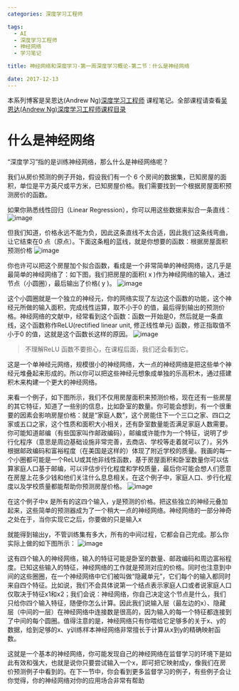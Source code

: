 ```yaml
---
categories: 深度学习工程师

tags: 
  - AI
  - 深度学习工程师
  - 神经网络
  - 学习笔记

title: 神经网络和深度学习-第一周深度学习概论-第二节：什么是神经网络

date: 2017-12-13
---
```


本系列博客是吴恩达(Andrew Ng)[深度学习工程师](http://mooc.study.163.com/smartSpec/detail/1001319001.htm) 课程笔记。全部课程请查看[吴恩达(Andrew Ng)深度学习工程师课程目录](http://blog.geekidentity.com/deeplearning_specialization/catalogues/)

# 什么是神经网络

“深度学习”指的是训练神经网络，那么什么是神经网络呢？

我们从房价预测的例子开始，假设我们有一个 6 个房间的数据集，已知房屋的面积，单位是平方英尺或平方米，已知房屋价格。我们需要找到一个根据房屋面积预测房价的函数。

如果你熟悉线性回归（Linear Regression），你可以用这些数据来拟合一条直线：
![image](http://blog.geekidentity.com/images/deeplearning_specialization/neural-networks-deep-learning/week1/2_what-is-a-neural-network/what_is_neural_network_01.png)

但我们知道，价格永远不能为负，因此这条直线不太合适，因此我们这条线弯曲，让它结束在0 点（原点）。下面这条粗的蓝线，就是你想要的函数：根据房屋面积预测价格
![image](http://blog.geekidentity.com/images/deeplearning_specialization/neural-networks-deep-learning/week1/2_what-is-a-neural-network/what_is_neural_network_02.png)


你也许可以把这个房屋加个拟合函数，看成是一个非常简单的神经网络，这几乎是最简单的神经网络了：如下图，我们把房屋的面积( x )作为神经网络的输入，通过节点（小圆圈），最后输出了价格( y )。
![image](http://blog.geekidentity.com/images/deeplearning_specialization/neural-networks-deep-learning/week1/2_what-is-a-neural-network/what_is_neural_network_neuron.png)

这个小圆圈就是一个独立的神经元，你的网络实现了左边这个函数的功能，这个神经元所做的输入面积，完成线性运算，取不小于0 的值，最后得到输出的预测价格。神经网络的文献中，经常看到这个函数：函数一开始是0，然后就是一条直线，这个函数称作ReLU(rectified linear unit, 修正线性单元) 函数，修正指取值不小于0 的值，这就是这个函数长这样的原因。
![image](http://blog.geekidentity.com/images/deeplearning_specialization/neural-networks-deep-learning/week1/2_what-is-a-neural-network/what_is_neural_network_03.png)

> 不理解ReLU 函数不要担心，在课程后面，我们还会看到它。

这是一个单神经元网络，规模很小的神经网络，大一点的神经网络是把这些单个神经元堆叠起来形成的。所以你可以把这些神经元想象成单独的乐高积木，通过搭建积木来构建一个更大的神经网络。

来看一个例子，如下图所示，我们不仅用房屋面积来预测价格，现在还有一些房屋的其它特征，知道了一些别的信息，比如卧室的数量。你可能会想到，有一个很重要的因素会影响房屋价格：就是“家庭人数”，这个房能住下一个三口之家、四口之家或五口之家，这个性质和面积大小相关，还有卧室数量能否满足家庭人数需要。你可能知道邮编（有些国家叫作邮政编码），邮编或许能作为一个特征，说明了步行化程序（意思是周边基础设施非常完善，去商店、学校等走着就可以了）。另外根据邮政编码和富裕程度（在美国是这样的）体现了附近学校的质量。我画的每一个小圈都可能是一个ReLU或其他非线性函数，基于房屋面积和卧室数量你可以估算家庭人口基于邮编，可以评估步行化程度和学校质量，最后你可能会想人们愿意在房屋上花多少钱和他们关注什么息息相关。在这个例子中，家庭人口、步行化程度以及学校质量都能帮助你预测房屋价格。
![image](http://blog.geekidentity.com/images/deeplearning_specialization/neural-networks-deep-learning/week1/2_what-is-a-neural-network/what_is_neural_network_house_price_prediction_neuron.png)

在这个例子中x 是所有的这四个输入，y是预测的价格。把这些独立的神经元叠加起来，这些简单的预测器成为了一个稍大一点的神经网络。神经网络的一部分神奇之处在于，当你实现它之后，你要做的只是输入x

就能得到输出y，不管训练集有多大，所有的中间过程，它都会自己完成。那么你实际上做的如下图所示：
![image](http://blog.geekidentity.com/images/deeplearning_specialization/neural-networks-deep-learning/week1/2_what-is-a-neural-network/what_is_neural_network_house_price_prediction_neuron_2.png)

这有四个输入的神经网络，输入的特征可能是卧室的数量、邮政编码和周边富裕程度。已知这些输入的特征，神经网络的工作就是预测对应的价格。同时也注意到中间的这些圈圈，在一个神经网络中它们被叫做“隐藏单元”，它们每个的输入都同时来自四个特征。比如说，我们不会具体说第一个结点表示家庭人口或者说家庭人口仅取决于特征x1和x2；我们会说：神经网络，你自己决定这个节点是什么，我们只给你四个输入特征，随便你怎么计算。因此我们说输入层（最左边的x）、隐藏层（中间的一层）在神经网络中连接数是很高的，因为输入的每一个特征都连接到了中间的每个圆圈。值得注意的是，神经网络只有你喂给它足够多的关于x、y的数据，给到足够的x、y训练样本神经网络非常擅长于计算从x到y的精确映射函数。

这就是一个基本的神经网络，你可能发现自己的神经网络在监督学习的环境下是如此有效和强大，也就是说你只要尝试输入一个x，即可把它映射成y，像我们在房价预测例子中看到的。在下一节中，你会看到更多监督学习的例子，有些例子会让你觉得，你的神经网络对你的应用场合非常有帮助
